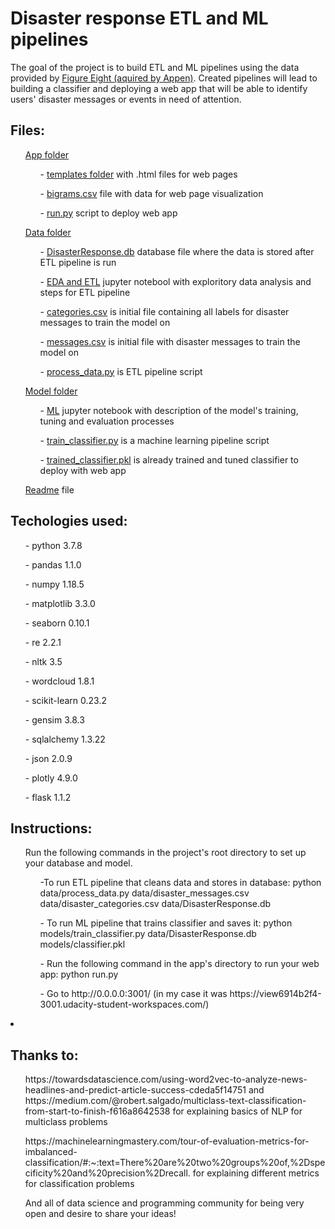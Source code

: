 <h1>Disaster response ETL and ML pipelines</h2>

The goal of the project is to build ETL and ML pipelines using the data provided by <a href='https://appen.com/'>Figure Eight (aquired by Appen)</a>. Created pipelines will lead to building a classifier and deploying a web app that will be able to identify users' disaster messages or events in need of attention.


 <h2>Files:</h2>
    <ul>  
      <a href='https://github.com/KhurazovRuslan/disaster_response_etl_and_ml_pipelines/tree/main/app'>App folder</a>
        <ul>- <a href=''https://github.com/KhurazovRuslan/disaster_response_etl_and_ml_pipelines/tree/main/app/templates>templates folder</a> with .html files for web pages</ul>
        <ul>- <a href='https://github.com/KhurazovRuslan/disaster_response_etl_and_ml_pipelines/blob/main/app/bigrams.csv'>bigrams.csv</a> file with data for web page visualization</ul>
        <ul>- <a href='https://github.com/KhurazovRuslan/disaster_response_etl_and_ml_pipelines/blob/main/app/run.py'>run.py</a> script to deploy web app</ul>
</ul>
    <ul>   
      <a href='https://github.com/KhurazovRuslan/disaster_response_etl_and_ml_pipelines/tree/main/data'>Data folder</a>
        <ul>- <a href='https://github.com/KhurazovRuslan/disaster_response_etl_and_ml_pipelines/blob/main/data/DisasterResponse.db'>DisasterResponse.db</a> database file where the data is stored after ETL pipeline is run</ul>
        <ul>- <a href='https://github.com/KhurazovRuslan/disaster_response_etl_and_ml_pipelines/blob/main/data/EDA%20and%20ETL.ipynb'> EDA and ETL</a> jupyter notebool with exploritory data analysis and steps for ETL pipeline</ul>
        <ul>- <a href='https://github.com/KhurazovRuslan/disaster_response_etl_and_ml_pipelines/blob/main/data/categories.csv'>categories.csv</a> is initial file containing all labels for disaster messages to train the model on</ul>
        <ul>- <a href='https://github.com/KhurazovRuslan/disaster_response_etl_and_ml_pipelines/blob/main/data/messages.csv'>messages.csv</a> is initial file with disaster messages to train the model on</ul>
        <ul>- <a href='https://github.com/KhurazovRuslan/disaster_response_etl_and_ml_pipelines/blob/main/data/process_data.py'>process_data.py</a> is ETL pipeline script</ul>
</ul>
    <ul>   
      <a href='https://github.com/KhurazovRuslan/disaster_response_etl_and_ml_pipelines/tree/main/model'>Model folder</a>
        <ul>- <a href='https://github.com/KhurazovRuslan/disaster_response_etl_and_ml_pipelines/blob/main/model/ML.ipynb'>ML</a> jupyter notebook with description of the model's training, tuning and evaluation processes</ul>
        <ul>- <a href='https://github.com/KhurazovRuslan/disaster_response_etl_and_ml_pipelines/blob/main/model/train_classifier.py'>train_classifier.py</a> is a machine learning pipeline script</ul>
        <ul>- <a href='https://github.com/KhurazovRuslan/disaster_response_etl_and_ml_pipelines/blob/main/model/trained_classifier.pkl'>trained_classifier.pkl</a> is already trained and tuned classifier to deploy with web app</ul>
</ul>  
    <ul><a href='https://github.com/KhurazovRuslan/disaster_response_etl_and_ml_pipelines/blob/main/README.md'>Readme</a> file</ul>      

  <h2>Techologies used:</h2>
      <ul>- python 3.7.8</ul>
      <ul>- pandas 1.1.0</ul>
      <ul>- numpy 1.18.5</ul>
      <ul>- matplotlib 3.3.0</ul>
      <ul>- seaborn 0.10.1</ul>
      <ul>- re 2.2.1</ul>
      <ul>- nltk 3.5</ul>
      <ul>- wordcloud 1.8.1</ul>
      <ul>- scikit-learn 0.23.2</ul>
      <ul>- gensim 3.8.3</ul>
      <ul>- sqlalchemy 1.3.22</ul>
      <ul>- json 2.0.9</ul>
      <ul>- plotly 4.9.0</ul>
      <ul>- flask 1.1.2</ul> 

  <h2>Instructions:</h2>
  <ul>
    Run the following commands in the project's root directory to set up your database and model.
    <ul> -To run ETL pipeline that cleans data and stores in database: python data/process_data.py data/disaster_messages.csv data/disaster_categories.csv data/DisasterResponse.db</ul>
    <ul>- To run ML pipeline that trains classifier and saves it: python models/train_classifier.py data/DisasterResponse.db models/classifier.pkl</ul>
    <ul>- Run the following command in the app's directory to run your web app: python run.py</ul>
    <ul>- Go to http://0.0.0.0:3001/ (in my case it was https://view6914b2f4-3001.udacity-student-workspaces.com/)</ul>
</ul>
</li>
<li>
  <h2>Thanks to:</h2>
  <ul>https://towardsdatascience.com/using-word2vec-to-analyze-news-headlines-and-predict-article-success-cdeda5f14751 and https://medium.com/@robert.salgado/multiclass-text-classification-from-start-to-finish-f616a8642538 for explaining basics of NLP for multiclass problems</ul>
  <ul>https://machinelearningmastery.com/tour-of-evaluation-metrics-for-imbalanced-classification/#:~:text=There%20are%20two%20groups%20of,%2Dspecificity%20and%20precision%2Drecall. for explaining different metrics for classification problems</ul>
  <ul>And all of data science and programming community for being very open and desire to share your ideas!</ul>

